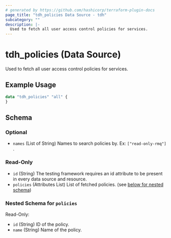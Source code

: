 ```yaml
---
# generated by https://github.com/hashicorp/terraform-plugin-docs
page_title: "tdh_policies Data Source - tdh"
subcategory: ""
description: |-
  Used to fetch all user access control policies for services.
---
```


# tdh_policies (Data Source)

Used to fetch all user access control policies for services.

## Example Usage

```terraform
data "tdh_policies" "all" {
}
```

<!-- schema generated by tfplugindocs -->
## Schema

### Optional

- `names` (List of String) Names to search policies by. Ex: `["read-only-rmq"]` .

### Read-Only

- `id` (String) The testing framework requires an id attribute to be present in every data source and resource.
- `policies` (Attributes List) List of fetched policies. (see [below for nested schema](#nestedatt--policies))

<a id="nestedatt--policies"></a>
### Nested Schema for `policies`

Read-Only:

- `id` (String) ID of the policy.
- `name` (String) Name of the policy.


